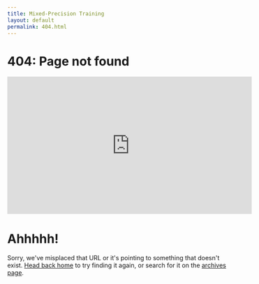 ```yaml
---
title: Mixed-Precision Training 
layout: default
permalink: 404.html
---
```


<div class="page">
  <h1 class="page-title">404: Page not found</h1>

  <iframe width="560" height="315" src="https://www.youtube.com/embed/SIaFtAKnqBU?autoplay=1&start=3" frameborder="0" allowfullscreen></iframe>

  <h1>Ahhhhh!</h1>

  <p class="lead">Sorry, we've misplaced that URL or it's pointing to something that doesn't exist. <a href="{{ site.baseurl }}/">Head back home</a> to try finding it again, or search for it on the <a href="{{ site.baseurl }}/menu/writing.html">archives page</a>.</p>
</div>
